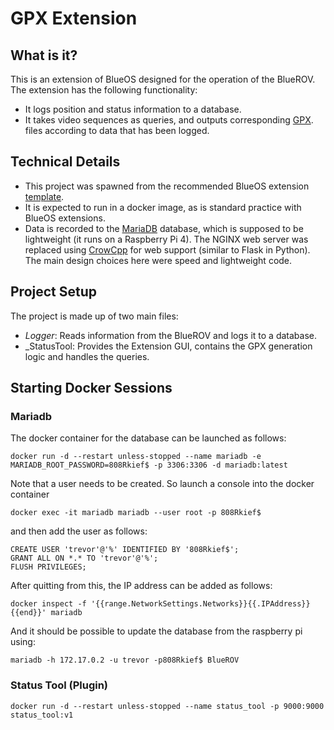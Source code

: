 # GPX Extension #

## What is it? ##

This is an extension of BlueOS designed for the operation of the BlueROV. The extension has the following functionality:

* It logs position and status information to a database.
* It takes video sequences as queries, and outputs corresponding [GPX](https://wiki.openstreetmap.org/wiki/GPX#:~:text=GPX%2C%20or%20GPS%20exchange%20format,and%20convert%20to%20other%20forms). files according to data that has been logged.

## Technical Details ##

* This project was spawned from the recommended BlueOS extension [template](https://github.com/BlueOS-community/blueos-extension-template).
* It is expected to run in a docker image, as is standard practice with BlueOS extensions. 
* Data is recorded to the [MariaDB](https://mariadb.org/) database, which is supposed to be lightweight (it runs on a Raspberry Pi 4).
The NGINX web server was replaced using [CrowCpp](https://crowcpp.org/master/) for web support (similar to Flask in Python). The main design choices here were speed and lightweight code.

## Project Setup ##

The project is made up of two main files:

* _Logger_: Reads information from the BlueROV and logs it to a database.
* _StatusTool: Provides the Extension GUI, contains the GPX generation logic and handles the queries.

## Starting Docker Sessions ##

### Mariadb ##

The docker container for the database can be launched as follows:

```docker run -d --restart unless-stopped --name mariadb -e MARIADB_ROOT_PASSWORD=808Rkief$ -p 3306:3306 -d mariadb:latest```

Note that a user needs to be created. So launch a console into the docker container

```docker exec -it mariadb mariadb --user root -p 808Rkief$```

and then add the user as follows:

```
CREATE USER 'trevor'@'%' IDENTIFIED BY '808Rkief$';
GRANT ALL ON *.* TO 'trevor'@'%';
FLUSH PRIVILEGES;
```

After quitting from this, the IP address can be added as follows:

```docker inspect -f '{{range.NetworkSettings.Networks}}{{.IPAddress}}{{end}}' mariadb```

And it should be possible to update the database from the raspberry pi using:

```mariadb -h 172.17.0.2 -u trevor -p808Rkief$ BlueROV```

### Status Tool (Plugin) ###

```docker run -d --restart unless-stopped --name status_tool -p 9000:9000 status_tool:v1```
